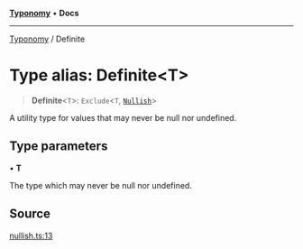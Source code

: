 [**Typonomy**](../README.md) • **Docs**

***

[Typonomy](../globals.md) / Definite

# Type alias: Definite\<T\>

> **Definite**\<`T`\>: `Exclude`\<`T`, [`Nullish`](Nullish.md)\>

A utility type for values that may never be null nor undefined.

## Type parameters

• **T**

The type which may never be null nor undefined.

## Source

[nullish.ts:13](https://github.com/softcraft-development/typonomy/blob/16e8ada4ce77ce01fea3d62ce7f81f8090c6d1b6/src/nullish.ts#L13)

